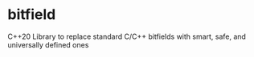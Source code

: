 # bitfield
C++20 Library to replace standard C/C++ bitfields with smart, safe, and universally defined ones
